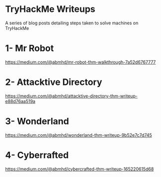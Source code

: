 # TryHackMe Writeups
A series of blog posts detailing steps taken to solve machines on TryHackMe


# 1- Mr Robot

https://medium.com/@abmhd/mr-robot-thm-walkthrough-7a52d6767777


# 2- Attacktive Directory

https://medium.com/@abmhd/attacktive-directory-thm-writeup-e88d76aa519a


# 3- Wonderland

https://medium.com/@abmhd/wonderland-thm-writeup-9b52e7c7d745

# 4- Cyberrafted

https://medium.com/@abmhd/cybercrafted-thm-writeup-165220615d68


